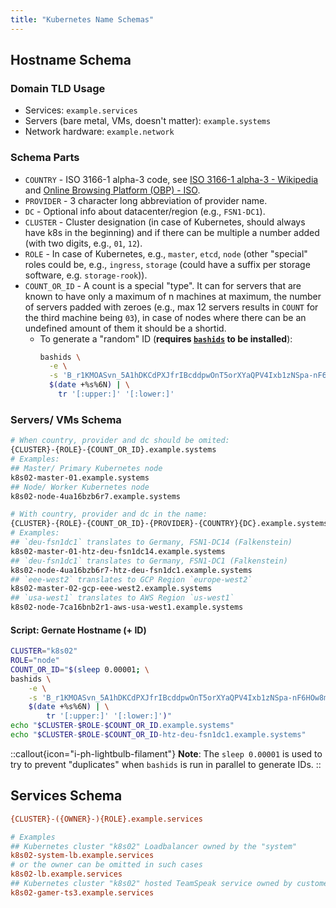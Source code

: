 ```yaml
---
title: "Kubernetes Name Schemas"
---
```


## Hostname Schema

### Domain TLD Usage

* Services: `example.services`
* Servers (bare metal, VMs, doesn't matter): `example.systems`
* Network hardware: `example.network`

### Schema Parts

* `COUNTRY` - ISO 3166-1 alpha-3 code, see [ISO 3166-1 alpha-3 - Wikipedia](https://en.wikipedia.org/wiki/ISO_3166-1_alpha-3) and [Online Browsing Platform (OBP) - ISO](https://www.iso.org/obp/ui/#search).
* `PROVIDER` - 3 character long abbreviation of provider name.
* `DC` - Optional info about datacenter/region (e.g., `FSN1-DC1`).
* `CLUSTER` - Cluster designation (in case of Kubernetes, should always have k8s in the beginning) and if there can be multiple a number added (with two digits, e.g., `01`, `12`).
* `ROLE` - In case of Kubernetes, e.g., `master`, `etcd`, `node` (other "special" roles could be, e.g., `ingress`, `storage` (could have a suffix per storage software, e.g. `storage-rook`)).
* `COUNT_OR_ID` - A count is a special "type". It can for servers that are known to have only a maximum of n machines at maximum, the number of servers padded with zeroes (e.g., max 12 servers results in `COUNT` for the third machine being `03`), in case of nodes where there can be an undefined amount of them it should be a shortid.
    * To generate a "random" ID (**requires [`bashids`](https://github.com/benwilber/bashids) to be installed**):
      ```bash
      bashids \
        -e \
        -s 'B_r1KMOASvn_5A1hDKCdPXJfrIBcddpwOnT5orXYaQPV4Ixb1zNSpa-nF6HOw8mii3pqovZUtsnGZ5pqbf59wPfeMp9XagGXc8ViJreL_5J1kvSnDCPfqvuV2bmGsx4DrVV_ef3Gr3MgCMrX86TGUjCDeJmM3LONAfKIH_vv0ZR9WWcJJbLCc5xnxWh7Is8qNq95ORIHS6iU4gKZNV-LIxdYxd7WyO2fKeOn8kApv0FFD2ydkJXdz4KjqBEcN5Fu' \
        $(date +%s%6N) | \
          tr '[:upper:]' '[:lower:]'
      ```

### Servers/ VMs Schema

```bash
# When country, provider and dc should be omited:
{CLUSTER}-{ROLE}-{COUNT_OR_ID}.example.systems
# Examples:
## Master/ Primary Kubernetes node
k8s02-master-01.example.systems
## Node/ Worker Kubernetes node
k8s02-node-4ua16bzb6r7.example.systems

# With country, provider and dc in the name:
{CLUSTER}-{ROLE}-{COUNT_OR_ID}-{PROVIDER}-{COUNTRY}{DC}.example.systems
# Examples:
## `deu-fsn1dc1` translates to Germany, FSN1-DC14 (Falkenstein)
k8s02-master-01-htz-deu-fsn1dc14.example.systems
## `deu-fsn1dc1` translates to Germany, FSN1-DC1 (Falkenstein)
k8s02-node-4ua16bzb6r7-htz-deu-fsn1dc1.example.systems
## `eee-west2` translates to GCP Region `europe-west2`
k8s02-master-02-gcp-eee-west2.example.systems
## `usa-west1` translates to AWS Region `us-west1`
k8s02-node-7ca16bnb2r1-aws-usa-west1.example.systems
```

#### Script: Gernate Hostname (+ ID)

```bash
CLUSTER="k8s02"
ROLE="node"
COUNT_OR_ID="$(sleep 0.00001; \
bashids \
    -e \
    -s 'B_r1KMOASvn_5A1hDKCdPXJfrIBcddpwOnT5orXYaQPV4Ixb1zNSpa-nF6HOw8mii3pqovZUtsnGZ5pqbf59wPfeMp9XagGXc8ViJreL_5J1kvSnDCPfqvuV2bmGsx4DrVV_ef3Gr3MgCMrX86TGUjCDeJmM3LONAfKIH_vv0ZR9WWcJJbLCc5xnxWh7Is8qNq95ORIHS6iU4gKZNV-LIxdYxd7WyO2fKeOn8kApv0FFD2ydkJXdz4KjqBEcN5Fu' \
    $(date +%s%6N) | \
        tr '[:upper:]' '[:lower:]')"
echo "$CLUSTER-$ROLE-$COUNT_OR_ID.example.systems"
echo "$CLUSTER-$ROLE-$COUNT_OR_ID-htz-deu-fsn1dc1.example.systems"
```

::callout{icon="i-ph-lightbulb-filament"}
**Note**:
The `sleep 0.00001` is used to try to prevent "duplicates" when `bashids` is run in parallel to generate IDs.
::

## Services Schema

```ini
{CLUSTER}-({OWNER}-){ROLE}.example.services

# Examples
## Kubernetes cluster "k8s02" Loadbalancer owned by the "system"
k8s02-system-lb.example.services
# or the owner can be omitted in such cases
k8s02-lb.example.services
## Kubernetes cluster "k8s02" hosted TeamSpeak service owned by customer "gamer"
k8s02-gamer-ts3.example.services
```

